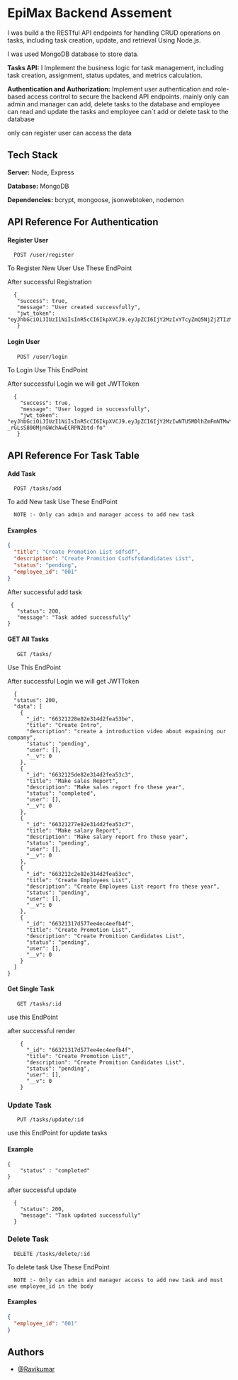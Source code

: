 # EpiMax Backend Assement

I was build a the RESTful API endpoints for handling CRUD operations on tasks, including task creation, update, and retrieval Using Node.js.

I was used MongoDB database to store data.

**Tasks API:** I Implement the business logic for task management, including task creation, assignment, status updates, and metrics calculation.

**Authentication and Authorization:** Implement user authentication and role-based access control to secure the backend API endpoints. mainly only can admin and manager can add, delete tasks to the database and employee can read and update the tasks and employee can`t add or delete task to the database

only can register user can access the data

## Tech Stack

**Server:** Node, Express

**Database:** MongoDB

**Dependencies:** bcrypt, mongoose, jsonwebtoken, nodemon

## API Reference For Authentication

#### Register User

```http
  POST /user/register
```

To Register New User Use These EndPoint

After successful Registration

```http
  {
   "success": true,
   "message": "User created successfully",
   "jwt_token": "eyJhbGciOiJIUzI1NiIsInR5cCI6IkpXVCJ9.eyJpZCI6IjY2MzIxYTcyZmQ5NjZjZTIzNzE1MWEyZCIsImlhdCI6MTcxNDU1OTYwMn0.wpDCHPy6X3Z3T1V0CaFiOHMKjlf95BoJ3tYfdp7UqsY"
   }
```

#### Login User

```http
   POST /user/login
```

To Login Use This EndPoint

After successful Login we will get JWTToken

```http
  {
    "success": true,
    "message": "User logged in successfully",
    "jwt_token": "eyJhbGciOiJIUzI1NiIsInR5cCI6IkpXVCJ9.eyJpZCI6IjY2MzIwNTU5MDlhZmFmNTMwYWYxZjcyMiIsImlhdCI6MTcxNDU1OTQwMH0.pUmgYE_qje5C-_rGLsS800MjnGWchAwECRPN2btd-fo"
   }
```

## API Reference For Task Table

#### Add Task

```http
  POST /tasks/add
```

To add New task Use These EndPoint

```http
  NOTE :- Only can admin and manager access to add new task
```

#### Examples

```json
{
  "title": "Create Promotion List sdfsdf",
  "description": "Create Promition Csdfsfsdandidates List",
  "status": "pending",
  "employee_id": "001"
}
```

After successful add task

```http
 {
   "status": 200,
   "message": "Task added successfully"
}
```

#### GET All Tasks

```http
   GET /tasks/
```

Use This EndPoint

After successful Login we will get JWTToken

```http
  {
  "status": 200,
  "data": [
    {
      "_id": "66321228e82e314d2fea53be",
      "title": "Create Intro",
      "description": "create a introduction video about expaining our company",
      "status": "pending",
      "user": [],
      "__v": 0
    },
    {
      "_id": "6632125de82e314d2fea53c3",
      "title": "Make sales Report",
      "description": "Make sales report fro these year",
      "status": "completed",
      "user": [],
      "__v": 0
    },
    {
      "_id": "66321277e82e314d2fea53c7",
      "title": "Make salary Report",
      "description": "Make salary report fro these year",
      "status": "pending",
      "user": [],
      "__v": 0
    },
    {
      "_id": "663212c2e82e314d2fea53cc",
      "title": "Create Employees List",
      "description": "Create Employees List report fro these year",
      "status": "pending",
      "user": [],
      "__v": 0
    },
    {
      "_id": "66321317d577ee4ec4eefb4f",
      "title": "Create Promotion List",
      "description": "Create Promition Candidates List",
      "status": "pending",
      "user": [],
      "__v": 0
    }
  ]
}
```

#### Get Single Task

```http
   GET /tasks/:id
```

use this EndPoint

after successful render

```http
    {
      "_id": "66321317d577ee4ec4eefb4f",
      "title": "Create Promotion List",
      "description": "Create Promition Candidates List",
      "status": "pending",
      "user": [],
      "__v": 0
    }
```

### Update Task

```http
   PUT /tasks/update/:id
```

use this EndPoint for update tasks

#### Example

```http
{
    "status" : "completed"
}
```

after successful update

```http
  {
    "status": 200,
    "message": "Task updated successfully"
  }
```

### Delete Task

```http
  DELETE /tasks/delete/:id
```

To delete task Use These EndPoint

```http
  NOTE :- Only can admin and manager access to add new task and must use employee_id in the body
```

#### Examples

```json
{
  "employee_id": "001"
}
```

## Authors

- [@Ravikumar](https://github.com/Ravikumar9398/)
